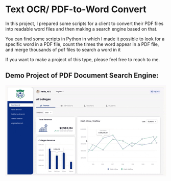 # Text OCR/ PDF-to-Word Convert

<p> In this project, I prepared some scripts for a client to convert their PDF files into readable word files and then making a search engine based on that. </p>

<p> You can find some scripts in Python in which I made it possible to look for a specific word in a PDF file, count the times the word appear in a PDF file, and merge thousands of pdf files to search a word in it </p>

<p> If you want to make a project of this type, please feel free to reach to me. </p>

## Demo Project of PDF Document Search Engine:


<img src="https://github.com/waleedjmm/Executive-Dashboard-Education/blob/main/Executive_Education_Dashboard.gif" />

